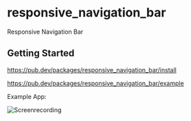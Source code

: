 # responsive_navigation_bar

Responsive Navigation Bar

## Getting Started

https://pub.dev/packages/responsive_navigation_bar/install

https://pub.dev/packages/responsive_navigation_bar/example

Example App:

![Screenrecording](https://raw.githubusercontent.com/nohli/navigation_bar/master/example/assets/example.gif)

